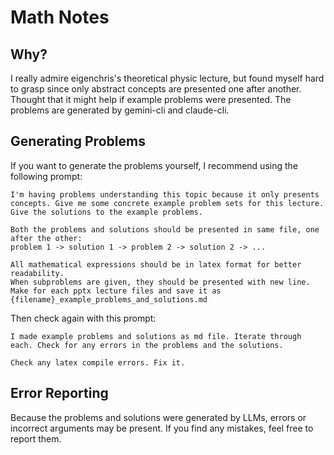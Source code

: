 # Math Notes

## Why?

I really admire eigenchris's theoretical physic lecture, but found myself hard to grasp since only abstract concepts are presented one after another. Thought that it might help if example problems were presented. The problems are generated by gemini-cli and claude-cli.

## Generating Problems

If you want to generate the problems yourself, I recommend using the following prompt:

```
I'm having problems understanding this topic because it only presents concepts. Give me some concrete example problem sets for this lecture. Give the solutions to the example problems.

Both the problems and solutions should be presented in same file, one after the other:
problem 1 -> solution 1 -> problem 2 -> solution 2 -> ...

All mathematical expressions should be in latex format for better readability.
When subproblems are given, they should be presented with new line.
Make for each pptx lecture files and save it as {filename}_example_problems_and_solutions.md
```

Then check again with this prompt:

```
I made example problems and solutions as md file. Iterate through each. Check for any errors in the problems and the solutions.

Check any latex compile errors. Fix it.
```

## Error Reporting

Because the problems and solutions were generated by LLMs, errors or incorrect arguments may be present. If you find any mistakes, feel free to report them.

